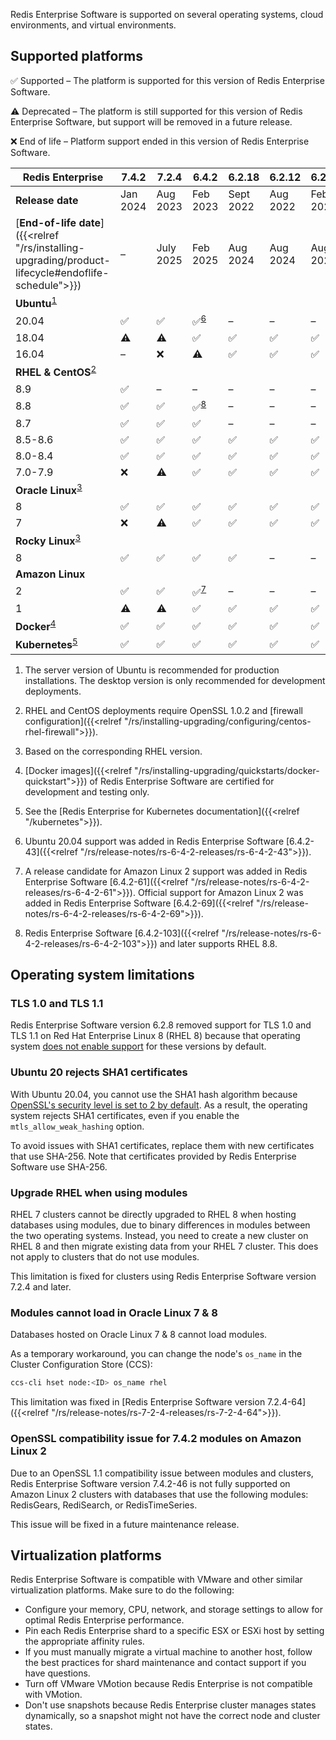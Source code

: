 
Redis Enterprise Software is supported on several operating systems, cloud environments, and virtual environments.

## Supported platforms

<span title="Check mark icon">&#x2705;</span> Supported – The platform is supported for this version of Redis Enterprise Software.

<span title="Warning icon">&#x26A0;&#xFE0F;</span> Deprecated – The platform is still supported for this version of Redis Enterprise Software, but support will be removed in a future release.

<span title="X icon">&#x274c;</span> End of life – Platform support ended in this version of Redis Enterprise Software.

| Redis Enterprise | 7.4.2 | 7.2.4 | 6.4.2 | 6.2.18 | 6.2.12 | 6.2.10 | 6.2.8 | 6.2.4 |
|------------------|-------|-------|-------|--------|--------|--------|--------|-------|
| **Release date** | Jan<br />2024 | Aug<br />2023 | Feb<br />2023 | Sept<br />2022 | Aug<br />2022 | Feb<br />2022 | Oct<br />2021 | Aug<br />2021 |
| [**End-of-life date**]({{<relref "/rs/installing-upgrading/product-lifecycle#endoflife-schedule">}}) | – | July<br />2025 | Feb<br />2025 | Aug<br />2024 | Aug<br />2024 | Aug<br />2024 | Aug<br />2024 | Aug<br />2024 |
| **Ubuntu**<sup>[1](#table-note-1)</sup> |
| 20.04 | <span title="Supported">&#x2705;</span> | <span title="Supported">&#x2705;</span> | <span title="Supported">&#x2705;</span><sup>[6](#table-note-6)</sup> | – | – | – | – | – |
| 18.04 | <span title="Deprecated">&#x26A0;&#xFE0F;</span> | <span title="Deprecated">&#x26A0;&#xFE0F;</span> | <span title="Supported"><span title="Supported">&#x2705;</span></span> | <span title="Supported">&#x2705;</span> | <span title="Supported">&#x2705;</span> | <span title="Supported">&#x2705;</span> | <span title="Supported">&#x2705;</span> | <span title="Supported">&#x2705;</span> |
| 16.04 | – | <span title="End of life">&#x274c;</span> | <span title="Deprecated">&#x26A0;&#xFE0F;</span> | <span title="Supported">&#x2705;</span> | <span title="Supported">&#x2705;</span> | <span title="Supported">&#x2705;</span> | <span title="Supported">&#x2705;</span> | <span title="Supported">&#x2705;</span> |
| **RHEL & CentOS**<sup>[2](#table-note-2)</sup>
| 8.9| <span title="Supported">&#x2705;</span> | – | – | – | – | – | – | – |
| 8.8 | <span title="Supported">&#x2705;</span> | <span title="Supported">&#x2705;</span> | <span title="Supported">&#x2705;</span><sup>[8](#table-note-8)</sup> | – | – | – | – | – |
| 8.7 | <span title="Supported">&#x2705;</span> | <span title="Supported">&#x2705;</span> | <span title="Supported">&#x2705;</span> | – | – | – | – | – |
| 8.5-8.6 | <span title="Supported">&#x2705;</span> | <span title="Supported">&#x2705;</span> | <span title="Supported">&#x2705;</span> | <span title="Supported">&#x2705;</span> | <span title="Supported">&#x2705;</span> | <span title="Supported">&#x2705;</span> | – | – |
| 8.0-8.4 | <span title="Supported">&#x2705;</span> | <span title="Supported">&#x2705;</span> | <span title="Supported">&#x2705;</span> | <span title="Supported">&#x2705;</span> | <span title="Supported">&#x2705;</span> | <span title="Supported">&#x2705;</span> | <span title="Supported">&#x2705;</span> | – |
| 7.0-7.9 | <span title="End of life">&#x274c;</span> | <span title="Deprecated">&#x26A0;&#xFE0F;</span> | <span title="Supported">&#x2705;</span> | <span title="Supported">&#x2705;</span> | <span title="Supported">&#x2705;</span> | <span title="Supported">&#x2705;</span> | <span title="Supported">&#x2705;</span> | <span title="Supported">&#x2705;</span> |
| **Oracle Linux**<sup>[3](#table-note-3)</sup> |
| 8 | <span title="Supported">&#x2705;</span> | <span title="Supported">&#x2705;</span> | <span title="Supported">&#x2705;</span> | <span title="Supported">&#x2705;</span> | <span title="Supported">&#x2705;</span> | <span title="Supported">&#x2705;</span> | – | – |
| 7 | <span title="End of life">&#x274c;</span> | <span title="Deprecated">&#x26A0;&#xFE0F;</span> | <span title="Supported">&#x2705;</span> | <span title="Supported">&#x2705;</span> | <span title="Supported">&#x2705;</span> | <span title="Supported">&#x2705;</span> | <span title="Supported">&#x2705;</span> | <span title="Supported">&#x2705;</span> |
| **Rocky Linux**<sup>[3](#table-note-3)</sup> |
| 8 | <span title="Supported">&#x2705;</span> | <span title="Supported">&#x2705;</span> | <span title="Supported">&#x2705;</span> | <span title="Supported">&#x2705;</span> | – | – | – | – |
| **Amazon Linux** |
| 2 | <span title="Supported">&#x2705;</span> | <span title="Supported">&#x2705;</span> | <span title="Supported">&#x2705;</span><sup>[7](#table-note-7)</sup> | – | – | – | – | – |
| 1 | <span title="Deprecated">&#x26A0;&#xFE0F;</span> | <span title="Deprecated">&#x26A0;&#xFE0F;</span> | <span title="Supported">&#x2705;</span> | <span title="Supported">&#x2705;</span> | <span title="Supported">&#x2705;</span> | <span title="Supported">&#x2705;</span> | <span title="Supported">&#x2705;</span> | <span title="Supported">&#x2705;</span> |
| **Docker**<sup>[4](#table-note-4)</sup> | <span title="Supported">&#x2705;</span> | <span title="Supported">&#x2705;</span> | <span title="Supported">&#x2705;</span> | <span title="Supported">&#x2705;</span> | <span title="Supported">&#x2705;</span> | <span title="Supported">&#x2705;</span> | <span title="Supported">&#x2705;</span> | <span title="Supported">&#x2705;</span> |
| **Kubernetes**<sup>[5](#table-note-5)</sup> | <span title="Supported">&#x2705;</span> | <span title="Supported">&#x2705;</span> | <span title="Supported">&#x2705;</span> | <span title="Supported">&#x2705;</span> | <span title="Supported">&#x2705;</span> | <span title="Supported">&#x2705;</span> | <span title="Supported">&#x2705;</span> | <span title="Supported">&#x2705;</span> |

1. <a name="table-note-1" style="display: block; height: 80px; margin-top: -80px;"></a>The server version of Ubuntu is recommended for production installations. The desktop version is only recommended for development deployments.

2. <a name="table-note-2" style="display: block; height: 80px; margin-top: -80px;"></a>RHEL and CentOS deployments require OpenSSL 1.0.2 and [firewall configuration]({{<relref "/rs/installing-upgrading/configuring/centos-rhel-firewall">}}).

3. <a name="table-note-3" style="display: block; height: 80px; margin-top: -80px;"></a>Based on the corresponding RHEL version.

4. <a name="table-note-4" style="display: block; height: 80px; margin-top: -80px;"></a>
[Docker images]({{<relref "/rs/installing-upgrading/quickstarts/docker-quickstart">}}) of Redis Enterprise Software are certified for development and testing only.

5. <a name="table-note-5" style="display: block; height: 80px; margin-top: -80px;"></a>See the [Redis Enterprise for Kubernetes documentation]({{<relref "/kubernetes">}}).

6. <a name="table-note-6" style="display: block; height: 80px; margin-top: -80px;"></a>Ubuntu 20.04 support was added in Redis Enterprise Software [6.4.2-43]({{<relref "/rs/release-notes/rs-6-4-2-releases/rs-6-4-2-43">}}).

7. <a name="table-note-7" style="display: block; height: 80px; margin-top: -80px;"></a>A release candidate for Amazon Linux 2 support was added in Redis Enterprise Software [6.4.2-61]({{<relref "/rs/release-notes/rs-6-4-2-releases/rs-6-4-2-61">}}). Official support for Amazon Linux 2 was added in Redis Enterprise Software [6.4.2-69]({{<relref "/rs/release-notes/rs-6-4-2-releases/rs-6-4-2-69">}}).

8. <a name="table-note-8" style="display: block; height: 80px; margin-top: -80px;"></a>Redis Enterprise Software [6.4.2-103]({{<relref "/rs/release-notes/rs-6-4-2-releases/rs-6-4-2-103">}}) and later supports RHEL 8.8.

## Operating system limitations

### TLS 1.0 and TLS 1.1

Redis Enterprise Software version 6.2.8 removed support for TLS 1.0 and TLS 1.1 on Red Hat Enterprise Linux 8 (RHEL 8) because that operating system [does not enable support](https://access.redhat.com/documentation/en-us/red_hat_enterprise_linux/8/html/security_hardening/using-the-system-wide-cryptographic-policies_security-hardening) for these versions by default.  

### Ubuntu 20 rejects SHA1 certificates

With Ubuntu 20.04, you cannot use the SHA1 hash algorithm because [OpenSSL's security level is set to 2 by default](https://manpages.ubuntu.com/manpages/focal/man3/SSL_CTX_set_security_level.3ssl.html#notes). As a result, the operating system rejects SHA1 certificates, even if you enable the `mtls_allow_weak_hashing` option.

To avoid issues with SHA1 certificates, replace them with new certificates that use SHA-256. Note that certificates provided by Redis Enterprise Software use SHA-256.

### Upgrade RHEL when using modules

RHEL 7 clusters cannot be directly upgraded to RHEL 8 when hosting databases using modules, due to binary differences in modules between the two operating systems. Instead, you need to create a new cluster on RHEL 8 and then migrate existing data from your RHEL 7 cluster. This does not apply to clusters that do not use modules.

This limitation is fixed for clusters using Redis Enterprise Software version 7.2.4 and later.

### Modules cannot load in Oracle Linux 7 & 8

Databases hosted on Oracle Linux 7 & 8 cannot load modules.

As a temporary workaround, you can change the node's `os_name` in the Cluster Configuration Store (CCS):

```sh
ccs-cli hset node:<ID> os_name rhel
```

This limitation was fixed in [Redis Enterprise Software version 7.2.4-64]({{<relref "/rs/release-notes/rs-7-2-4-releases/rs-7-2-4-64">}}).

### OpenSSL compatibility issue for 7.4.2 modules on Amazon Linux 2

Due to an OpenSSL 1.1 compatibility issue between modules and clusters, Redis Enterprise Software version 7.4.2-46 is not fully supported on Amazon Linux 2 clusters with databases that use the following modules: RedisGears, RediSearch, or RedisTimeSeries.

This issue will be fixed in a future maintenance release.

## Virtualization platforms

Redis Enterprise Software is compatible with VMware and other similar virtualization platforms. Make sure to do the following:

- Configure your memory, CPU, network, and storage settings to allow for optimal Redis Enterprise performance.
- Pin each Redis Enterprise shard to a specific ESX or ESXi host by setting the appropriate affinity rules.
- If you must manually migrate a virtual machine to another host, follow the best practices for shard maintenance and contact support if you have questions.
- Turn off VMware VMotion because Redis Enterprise is not compatible with VMotion.
- Don't use snapshots because Redis Enterprise cluster manages states dynamically, so a snapshot might not have the correct node and cluster states.
